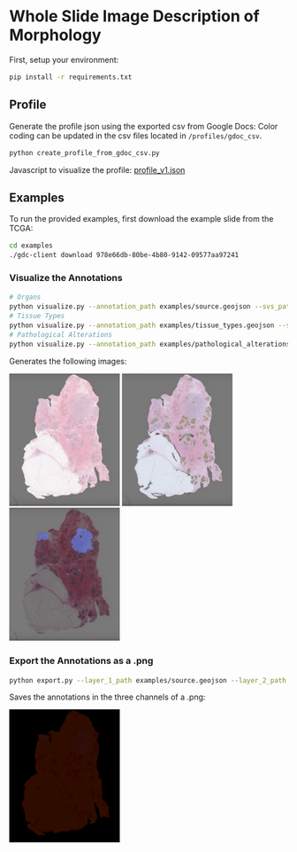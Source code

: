 # Whole Slide Image Description of Morphology

First, setup your environment:
```bash
pip install -r requirements.txt
```

## Profile

Generate the profile json using the exported csv from Google Docs:
Color coding can be updated in the csv files located in `/profiles/gdoc_csv`.
```bash
python create_profile_from_gdoc_csv.py
```

Javascript to visualize the profile: [profile_v1.json](https://rawcdn.githack.com/human-centered-ai-lab/WSIDOM/5513adfa895773f22755304a447b8053a3044fd1/profile_viewer/index.html)

## Examples

To run the provided examples, first download the example slide from the TCGA:

```bash
cd examples
./gdc-client download 978e66db-80be-4b80-9142-09577aa97241
```

### Visualize the Annotations

```bash
# Organs
python visualize.py --annotation_path examples/source.geojson --svs_path examples/978e66db-80be-4b80-9142-09577aa97241/TCGA-BH-A1FE-01Z-00-DX1.8FB57ECF-350B-44E4-8612-63E8374D3C4B.svs  --profile_path profiles/tissue_types_v1.json --output_path output/source.png --output_resolution 16
# Tissue Types
python visualize.py --annotation_path examples/tissue_types.geojson --svs_path examples/978e66db-80be-4b80-9142-09577aa97241/TCGA-BH-A1FE-01Z-00-DX1.8FB57ECF-350B-44E4-8612-63E8374D3C4B.svs  --profile_path profiles/tissue_types_v1.json --output_path output/tissue_types.png --output_resolution 16
# Pathological Alterations
python visualize.py --annotation_path examples/pathological_alterations.geojson --svs_path examples/978e66db-80be-4b80-9142-09577aa97241/TCGA-BH-A1FE-01Z-00-DX1.8FB57ECF-350B-44E4-8612-63E8374D3C4B.svs --profile_path profiles/tissue_types_v1.json --output_path output/pathological_alterations.png --output_resolution 16

```

Generates the following images:

<p float="center">
  <img src="output/source.png" width="200" />
  <img src="output/tissue_types.png" width="200" /> 
  <img src="output/pathological_alterations.png" width="200" />
</p>

### Export the Annotations as a .png

```bash
python export.py --layer_1_path examples/source.geojson --layer_2_path examples/tissue_types.geojson --layer_3_path examples/pathological_alterations.geojson --output_path output/annotation.png --output_resolution 16 --profile_path profiles/tissue_types_v1.json --svs_path examples/978e66db-80be-4b80-9142-09577aa97241/TCGA-BH-A1FE-01Z-00-DX1.8FB57ECF-350B-44E4-8612-63E8374D3C4B.svs
```

Saves the annotations in the three channels of a .png:

  <img src="output/annotation.png" width="200" />
